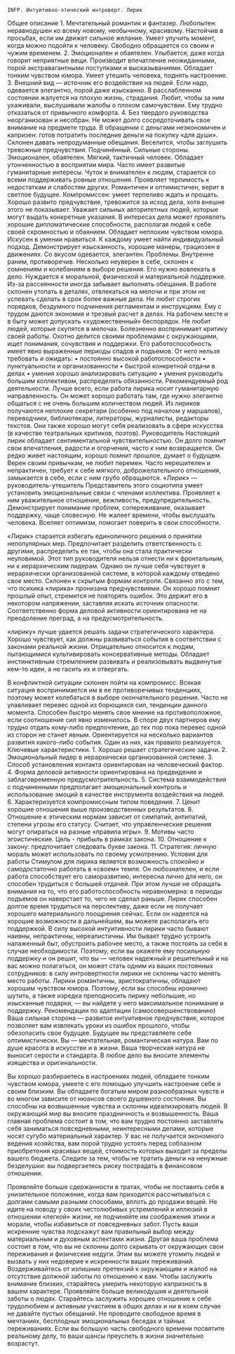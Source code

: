 
 
    INFP. Интуитивно-этический интроверт. Лирик
Общее описание
    1. Мечтательный романтик и фантазер. Любопытен: неравнодушен ко всему новому, необычному, красивому. Настойчив в просьбах, если им движет сильное желание. Умеет улучить момент, когда можно подойти к человеку. Свободно обращается со своим и чужим временем. 
    2. Эмоционален и обаятелен. Улыбается, даже когда говорит неприятные вещи. Производит впечатление неожиданными, порой экстравагантными поступками и высказываниями. Обладает тонким чувством юмора. Умеет утешить человека, поднять настроение. 
    3. Внешний вид — источник его воздействия на людей. Если надо, одевается элегантно, порой даже изысканно. В расслабленном состоянии жалуется на плохую жизнь, страдания. Любит, чтобы за ним ухаживали, выслушивали жалобы о плохом самочувствии. Ему трудно отказаться от привычного комфорта. 
    4. Без твердого руководства неорганизован и несобран. Не может долго сосредоточивать свое внимание на предмете труда. В обращении с деньгами неэкономичен и капризен: готов потратить последние деньги на покупку «для души». Склонен давать непродуманные обещания. Веселится, чтобы заглушить тревожные предчувствия. 
Подчинённый. 
Сильные стороны.
Эмоционален, обаятелен. Мягкий, тактичный человек. Обладает утонченностью в восприятии мира. Часто имеет развитые гуманитарные интересы. Чуток и внимателен к людям, старается со всеми поддерживать ровные отношения. Проявляет терпимость к недостаткам и слабостям других. Романтичен и оптимистичен, верит в светлое будущее. Компромиссен: умеет терпеливо ждать и прощать. Хорошо развито предчувствие, тревожится за исход дела, хотя внешне этого не показывает. Уважает сильных авторитетных людей, которые могут выдать конкретные указания. В интересах дела может проявлять хорошие дипломатические способности, располагая людей к себе своей скромностью и обаянием. Обладает неплохим чувством юмора. Искусен в умении нравиться. К каждому умеет найти индивидуальный подход. Демонстрирует изысканность, хорошие манеры, грациозен в движениях. Со вкусом одевается, элегантен. 
Проблемы. 
Внутренне раним, противоречив. Несколько неуверен в себе, склонен к сомнениям и колебаниям в выборе решения. Его нужно вовлекать в дело. Нуждается к моральной, физической и материальной поддержке. Из-за рассеянности иногда забывает выполнять обещания. В работе склонен утопать в деталях, отвлекаться на мелочи и при этом не успевать сделать в срок более важные дела. Не любит строгих порядков, бездумного подчинения регламентам и инструкциям. Ему с трудом даются экономия и трезвый расчет в делах. На рабочем месте и в быту может допускать «художественный» беспорядок. Не любит людей, которые скупятся в мелочах. Болезненно воспринимает критику своей работы. Охотно делится своими проблемами с окружающими, ищет понимания, сочувствия и поддержки. Его работоспособность имеет явно выраженные периоды спадов и подъемов. 
От него нельзя требовать и ожидать: 
    • постоянно высокой работоспособности 
    • пунктуальности и организованности 
    • быстрой конкретной отдачи в делах 
    • умения хорошо анализировать ситуацию 
    • умения руководить большим коллективом, распределять обязанности. 
Рекомендуемый род деятельности. 
Лучше всего, если работа лирика носит гуманитарную направленность. Он может хорошо работать там, где нужно элегантно общаться с не очень большим количеством людей. Из лириков получаются неплохие секретари (особенно под началом у маршалов), переводчики, библиотекари, литераторы, журналисты, редакторы текстов. Они также хорошо могут себя реализовать в сфере искусства (в качестве театральных критиков, поэтов). 
Руководитель
Настоящий лирик обладает сентиментальной чувствительностью. Он долго помнит свои впечатления, радости и огорчения, часто к ним возвращается. Он редко живет настоящим, хорошо помнит прошлое, думает о будущем. Верен своим привычкам, не любит перемен. Часто нерешителен и непрактичен, требует к себе мягкого, доброжелательного отношения, замыкается в себе, если с ним грубо обращаются. 
«Лирик» — руководитель-утешитель 
Представитель этого социотипа умеет установить эмоциональные связи с членами коллектива. Проявляет к ним уважительное отношение, вежливость, предупредительность. Демонстрирует понимание проблем, сопереживание, оказывает поддержку, чаще словесную. Не жалеет времени, чтобы выслушать человека. Вселяет оптимизм, помогает поверить в свои способности. 

«Лирик» старается избегать единоличного решения о принятии непопулярных мер. Предпочитает разделить ответственность с другими, распределить ее так, чтобы она стала практически неуловимой. Этот тип руководителя нельзя отнести ни к фронтальным, ни к иерархическим лидерам. Однако он лучше себя чувствует в иерархически организованной системе, в которой каждому отведено свое место. 
Склонен к скрытым формам контроля. Связанно это с тем, что психика «лирика» пронизана предчувствиями. Он хорошо помнит прошлый опыт, стремится не повторять ошибок. Это держит его в некотором напряжении, заставляя искать источник опасности. Соответственно форма деловой активности ориентирована не на преодоление преград, а на предусмотрительность. 

«лирику» лучше удается решать задачи стратегического характера. Хорошо чувствует, как должны развиваться события в соответствии с законами реальной жизни. Отрицательно относится к людям, пытающимися культивировать консервативные методы. Обладает инстинктивным стремлением развивать и реализовывать выдвинутые кем-то идеи, а не гасить их и отвергать. 

В конфликтной ситуации склонен пойти на компромисс. Всякая ситуация воспринимается им в ее противоречивых тенденциях, поэтому может колебаться в выборе окончательного решения. Часто не улавливает перевес одной из борющихся сил, тенденции данного момента. Способен быстро менять свое мнение на противоположное, если соотношение сил явно изменилось. В споре двух партнеров ему трудно отдать кому-либо предпочтение, до тех пор пока перевес одной из сторон не станет явным. Ориентируется на несколько вариантов развития какого-либо события. Один из них, как правило реализуется. 
Ключевые характеристики. 
    1. Хорошо решает стратегические задачи. 
    2. Эмоциональный лидер в иерархически организованной системе. 
    3. Способ установления контакта ориентирован на человеческий фактор. 
    4. Форма деловой активности ориентирована на предвидение и заблаговременную предусмотрительность. 
    5. Система взаимодействия с подчиненными предполагает эмоциональный контроль и использование эмоций в качестве инструмента воздействия на людей. 
    6. Характеризуется компромиссным типом поведения. 
    7. Ценит хорошие отношения выше производственных результатов. 
    8. Отношение к этическим нормам зависит от симпатий, антипатий, степени угрозы его статусу. Считает, что управленческие решения могут опираться на разные «правила игры». 
    9. Мотивы часто эгоистические. Цель - прибыль в рамках закона. 
    10. Отношение к закону: предпочитает следовать букве закона. 
    11. Стратегия: личную мораль может использовать по своему усмотрению. 
Условия для работы
Стимулом для лирика является возможность спокойно и самодостаточно работать в «своем» темпе. Он любознателен, и если работа способствует его саморазвитию, интересна лично для него, он способен трудиться с большей отдачей. При этом лучше не обращать внимания на то, что его работоспособность неравномерна: в периоды подъемов он наверстает то, чего не сделал раньше. Лирик способен долгое время трудиться на перспективу, даже если не получает хорошего материального поощрения сейчас. Если он надеется на хорошие возможности в дальнейшем, вы можете располагать его поддержкой. В силу высокой интуитивности лирики часто бывают наивны, непрактичны, нереалистичны. Им бывает трудно устроить налаженный быт, обустроить рабочее место, а также постоять за себя в случае необходимости. Поэтому, если вы окажете ему посильную поддержку и он решит, что вы — человек надежный и решительный и на вас можно полагаться, он может стать одним из ваших постоянных сотрудников: в силу интровертности лирики не склонны часто менять место работы. Лирики романтичны, аристократичны, обладают хорошим чувством юмора. Поэтому, если вы способны иронично шутить, а также изредка преподносить лирику небольшие, но изысканные подарки, — вы найдете у него максимальное понимание и поддержку. 
Рекомендации по адаптации (самосовершенствованию)
Ваша сильная сторона — развитое интуитивное предчувствие, которое позволяет вам извлекать уроки из ошибок прошлого, чтобы обезопасить свое будущее. 
Будущее вы представляете себе оптимистически. Вы — мечтательная, романтическая натура. Вам по душе красота в искусстве и в жизни. Ваша творческая натура не выносит серости и стандарта. В любое дело вы вносите элементы изящества и оригинальности. 

Вы хорошо разбираетесь в настроениях людей, обладаете тонким чувством юмора, умеете с его помощью улучшить настроение себе и своим близким. Вы обладаете богатым миром разнообразных чувств и во многом зависите от нюансов своего душевного состояния. Вы способны на возвышенные чувства и склонны идеализировать людей. В окружающий мир вы вносите праздничность и возвышенность. 
Ваша главная проблема состоит в том, что вам трудно постоянно заставлять себя заниматься повседневными, неинтересными делами, которые носят сугубо материальный характер. У вас не получается экономного ведения хозяйства, вам порой трудно устоять перед соблазном приобретения красивых вещей, стоимость которых выходит за пределы вашего бюджета. Следите за тем, чтобы не тратить деньги на ненужные безделушки: вы подвергаетесь риску пострадать в финансовом отношении. 

Проявляйте больше сдержанности в тратах, чтобы не поставить себя в унизительное положение, когда вам приходится рассчитываться с долгами самыми разными способами, вплоть до продажи вещей. Не идите на поводу у своих честолюбивых устремлений и иллюзий в отношении «легкой» жизни, не подчиняйте им соображения этики и морали, чтобы избавиться от повседневных забот. Пусть ваши искренние чувства подскажут вам правильный выбор между материальным и духовным аспектами жизни.
Другая ваша проблема состоит в том, что вы не склонны долго скрывать от окружающих свои переживания и физические недуги. Этим вы можете утомить людей и вызвать у них недоверие к искренности ваших переживаний. Воздерживайтесь от излишних претензий к окружающим и жалоб на отсутствие должной заботы по отношению к вам. Чтобы заслужить внимание близких, старайтесь умерить некоторую капризность в вашем характере. 
Проявляйте больше великодушия и деятельной заботы о людях. Старайтесь заслужить хорошее отношение к себе трудолюбием и активным участием в общих делах и ни в коем случае не давайте пустых обещаний. Не проводите свободное время в мечтаниях, бесплодных эмоциональных беседах и тайных переживаниях. Если вы большую часть свободного времени посвятите реальному делу, то ваши шансы преуспеть в жизни значительно возрастут. 
